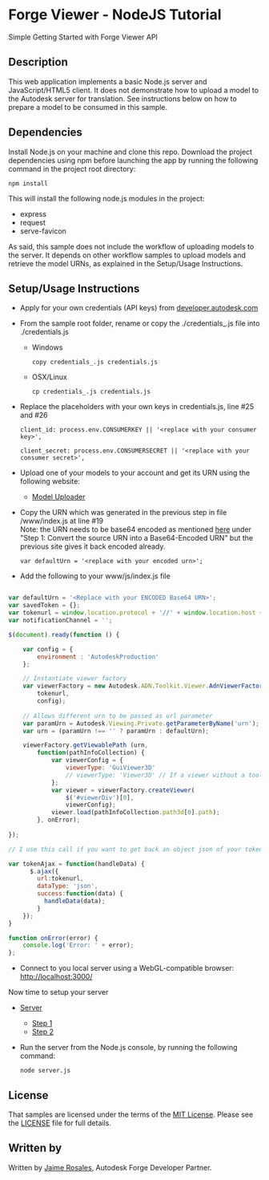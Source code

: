 # Forge Viewer - NodeJS Tutorial
Simple Getting Started with Forge Viewer API

## Description
This web application implements a basic Node.js server and JavaScript/HTML5 client. It does not demonstrate how to upload a model to the Autodesk server for translation. See instructions below on how to prepare a model to be consumed in this sample.

## Dependencies
Install Node.js on your machine and clone this repo. Download the project dependencies using npm before launching the app by running 
the following command in the project root directory:
```
npm install
```
This will install the following node.js modules in the project:
- express
- request
- serve-favicon

As said, this sample does not include the workflow of uploading models to the server.
It depends on other workflow samples to upload models and retrieve the model URNs, as explained in the Setup/Usage Instructions.


## Setup/Usage Instructions
 
* Apply for your own credentials (API keys) from [developer.autodesk.com](http://developer.autodesk.com)
* From the sample root folder, rename or copy the ./credentials_.js file into ./credentials.js <br />
  * Windows <br />
    ```
    copy credentials_.js credentials.js 
	```
  * OSX/Linux <br />
    ```
    cp credentials_.js credentials.js  
	```
* Replace the placeholders with your own keys in credentials.js, line #25 and #26 <br />
  ```
  client_id: process.env.CONSUMERKEY || '<replace with your consumer key>',
  
  client_secret: process.env.CONSUMERSECRET || '<replace with your consumer secret>',
  ```
* Upload one of your models to your account and get its URN using the following website:
  - [Model Uploader](https://models.autodesk.io/) 
  
* Copy the URN which was generated in the previous step in file /www/index.js at line #19 <br />Note: the URN needs to be base64 encoded as mentioned [here](https://developer.autodesk.com/en/docs/model-derivative/v2/tutorials/prepare-file-for-viewer/) under "Step 1: Convert the source URN into a Base64-Encoded URN" but the previous site gives it back encoded already.<br />
  ```
  var defaultUrn = '<replace with your encoded urn>';
  ```
* Add the following to your www/js/index.js file

```js

var defaultUrn = '<Replace with your ENCODED Base64 URN>';
var savedToken = {};
var tokenurl = window.location.protocol + '//' + window.location.host + '/api/token';
var notificationChannel = '';

$(document).ready(function () {

    var config = {
        environment : 'AutodeskProduction'
	};

    // Instantiate viewer factory
    var viewerFactory = new Autodesk.ADN.Toolkit.Viewer.AdnViewerFactory(
        tokenurl,
        config);
   
    // Allows different urn to be passed as url parameter
    var paramUrn = Autodesk.Viewing.Private.getParameterByName('urn');
    var urn = (paramUrn !== '' ? paramUrn : defaultUrn);

    viewerFactory.getViewablePath (urn,
        function(pathInfoCollection) {
            var viewerConfig = {
                viewerType: 'GuiViewer3D'
                // viewerType: 'Viewer3D' // If a viewer without a toolbar is wanted
            };
            var viewer = viewerFactory.createViewer(
                $('#viewerDiv')[0],
                viewerConfig);
            viewer.load(pathInfoCollection.path3d[0].path);
        }, onError);
    
});

// I use this call if you want to get back an object json of your token

var tokenAjax = function(handleData) {
	  $.ajax({
	    url:tokenurl,
	    dataType: 'json',  
	    success:function(data) {
	      handleData(data); 
	    }
  	});
}

function onError(error) {
    console.log('Error: ' + error);
};

```

* Connect to you local server using a WebGL-compatible browser: [http://localhost:3000/](http://localhost:3000/)

Now time to setup your server

* [Server](SERVER.md#Server)
  - [Step 1](SERVER.md#Step1)
  - [Step 2](SERVER.md#Step2)

* Run the server from the Node.js console, by running the following command: <br />
  ```
  node server.js 
  ```
## License

That samples are licensed under the terms of the [MIT License](http://opensource.org/licenses/MIT). Please see the [LICENSE](LICENSE) file for full details.


## Written by 

Written by [Jaime Rosales](https://twitter.com/afrojme), Autodesk Forge Developer Partner.


